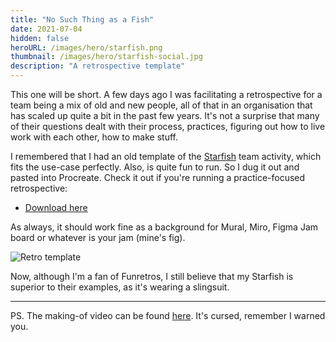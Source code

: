 ```yaml
---
title: "No Such Thing as a Fish"
date: 2021-07-04
hidden: false
heroURL: /images/hero/starfish.png
thumbnail: /images/hero/starfish-social.jpg
description: "A retrospective template"
---
```


This one will be short. A few days ago I was facilitating a retrospective for a team being a mix of old and new people, all of that in an organisation that has scaled up quite a bit in the past few years. It's not a surprise that many of their questions dealt with their process, practices, figuring out how to live work with each other, how to make stuff.

I remembered that I had an old template of the [Starfish](https://www.funretrospectives.com/starfish/) team activity, which fits the use-case perfectly. Also, is quite fun to run. So I dug it out and pasted into Procreate. Check it out if you're running a practice-focused retrospective:

- <a target='_blank' href='/images/starfish/template.png'>Download here</a>

As always, it should work fine as a background for Mural, Miro, Figma Jam board or whatever is your jam (mine's fig).

![Retro template](/images/starfish/preview.png)

Now, although I'm a fan of Funretros, I still believe that my Starfish is superior to their examples, as it's wearing a slingsuit.

---

PS. The making-of video can be found <a href='/images/starfish/making-of-nsfw.mp4' target='_blank' title="I'm burnt out">here</a>. It's cursed, remember I warned you.
